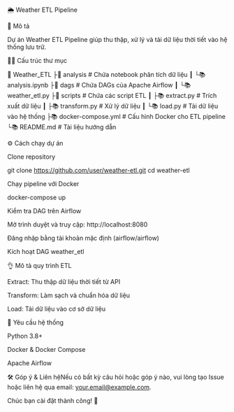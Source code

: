 🌦️ Weather ETL Pipeline

📌 Mô tả

Dự án Weather ETL Pipeline giúp thu thập, xử lý và tải dữ liệu thời tiết vào hệ thống lưu trữ.

💁️‍♀️ Cấu trúc thư mục

🧱 Weather_ETL
 ├📂 analysis                 # Chứa notebook phân tích dữ liệu
 ┃ └📚 analysis.ipynb
 ├📂 dags                     # Chứa DAGs của Apache Airflow
 ┃ └📚 weather_etl.py
 ├📂 scripts                  # Chứa các script ETL
 ┃ ├📚 extract.py             # Trích xuất dữ liệu
 ┃ ├📚 transform.py           # Xử lý dữ liệu
 ┃ └📚 load.py                # Tải dữ liệu vào hệ thống
 ├📚 docker-compose.yml       # Cấu hình Docker cho ETL pipeline
 └📚 README.md                # Tài liệu hướng dẫn

⚙️ Cách chạy dự án

Clone repository

git clone https://github.com/user/weather-etl.git
cd weather-etl

Chạy pipeline với Docker

docker-compose up

Kiểm tra DAG trên Airflow

Mở trình duyệt và truy cập: http://localhost:8080

Đăng nhập bằng tài khoản mặc định (airflow/airflow)

Kích hoạt DAG weather_etl

👌 Mô tả quy trình ETL

Extract: Thu thập dữ liệu thời tiết từ API

Transform: Làm sạch và chuẩn hóa dữ liệu

Load: Tải dữ liệu vào cơ sở dữ liệu

📄 Yêu cầu hệ thống

Python 3.8+

Docker & Docker Compose

Apache Airflow

🛠️ Góp ý & Liên hệNếu có bất kỳ câu hỏi hoặc góp ý nào, vui lòng tạo Issue hoặc liên hệ qua email: your.email@example.com.

Chúc bạn cài đặt thành công! 🚀

